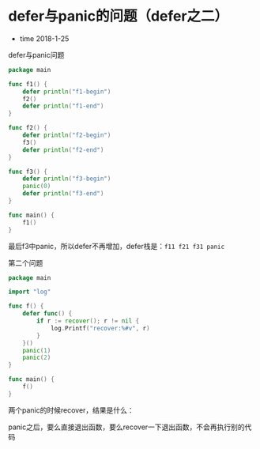 # defer与panic的问题（defer之二）

- time 2018-1-25

defer与panic问题
```go
package main

func f1() {
	defer println("f1-begin")
	f2()
	defer println("f1-end")
}

func f2() {
	defer println("f2-begin")
	f3()
	defer println("f2-end")
}

func f3() {
	defer println("f3-begin")
	panic(0)
	defer println("f3-end")
}

func main() {
	f1()
}
```

最后f3中panic，所以defer不再增加，defer栈是：`f11 f21 f31 panic`

第二个问题
```go
package main

import "log"

func f() {
	defer func() {
		if r := recover(); r != nil {
			log.Printf("recover:%#v", r)
		}
	}()
	panic(1)
	panic(2)
}

func main() {
	f()
}
```

两个panic的时候recover，结果是什么：

panic之后，要么直接退出函数，要么recover一下退出函数，不会再执行别的代码
